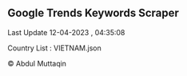 

## Google Trends Keywords Scraper 
 
Last Update 12-04-2023 , 04:35:08

Country List :
VIETNAM.json



© Abdul Muttaqin 
